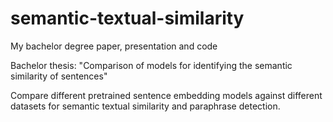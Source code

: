 # semantic-textual-similarity
My bachelor degree paper, presentation and code

Bachelor thesis: "Comparison of models for identifying the semantic similarity of sentences"

Compare different pretrained sentence embedding models against different datasets for semantic textual similarity and paraphrase detection.
